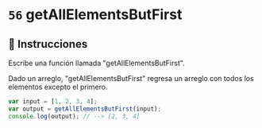 # `56` getAllElementsButFirst

## 📝 Instrucciones

Escribe una función llamada "getAllElementsButFirst".

Dado un arreglo, "getAllElementsButFirst" regresa un arreglo con todos los elementos excepto el primero.

```Javascript
var input = [1, 2, 3, 4];
var output = getAllElementsButFirst(input);
console.log(output); // --> [2, 3, 4]
```